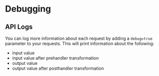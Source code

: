 # Debugging

## API Logs

You can log more information about each request by adding a `debug=true` parameter to your requests. This will print information about the following:
- input value
- input value after prehandler transformation
- output value
- output value after posthandler transformation